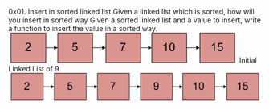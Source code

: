 0x01. Insert in sorted linked list
Given a linked list which is sorted, how will you insert in sorted way
Given a sorted linked list and a value to insert, write a function to insert the value in a sorted way.
![alt text](SortedLinked-List.png)
Initial Linked List of 9
![alt text](UpdatedSortedLinked-List1.png)
